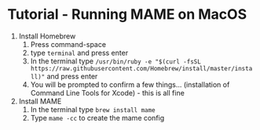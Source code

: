 # Tutorial - Running MAME on MacOS

1. Install Homebrew
    1. Press command-space
    2. type `terminal` and press enter
    3. In the terminal type `/usr/bin/ruby -e "$(curl -fsSL https://raw.githubusercontent.com/Homebrew/install/master/install)"` and press enter
    4. You will be prompted to confirm a few things... (installation of Command Line Tools for Xcode) - this is all fine
2. Install MAME
    1. In the terminal type `brew install mame`
    2. Type `mame -cc` to create the mame config
